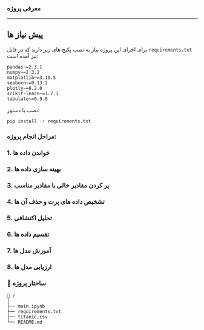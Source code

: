 ##

### معرفی پروژه

---

##  پیش ‌نیاز ها

برای اجرای این پروژه نیاز به نصب پکیج‌ های زیر دارید که در فایل `requirements.txt` نیز آمده است:

```
pandas~=2.3.1
numpy~=2.3.2
matplotlib~=3.10.5
seaborn~=0.13.2
plotly~=6.2.0
scikit-learn~=1.7.1
tabulate~=0.9.0
```

نصب با دستور:
```bash
pip install -r requirements.txt
```


### مراحل انجام پروژه:

### 1. خواندن داده‌ ها

### 2. بهینه ‌سازی داده ‌ها

### 3. پر کردن مقادیر خالی با مقادیر مناسب 

### 4. تشخیص داده ‌های پرت و حذف آن ها 

### 5. تحلیل اکتشافی 

### 6. تقسیم داده ‌ها

### 7. آموزش مدل ‌ها

### 8. ارزیابی مدل ‌ها



### 📂 ساختار پروژه

```
📁 /
│
├── main.ipynb    
├── requirements.txt 
├── titanic.csv      
└── README.md            
```
